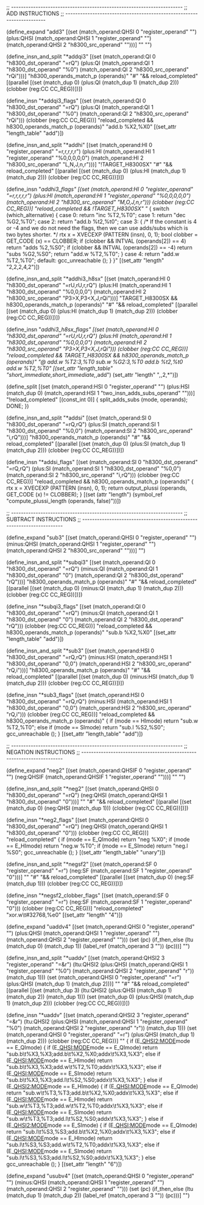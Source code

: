 ;; ----------------------------------------------------------------------
;; ADD INSTRUCTIONS
;; ----------------------------------------------------------------------

(define_expand "add<mode>3"
  [(set (match_operand:QHSI 0 "register_operand" "")
	(plus:QHSI (match_operand:QHSI 1 "register_operand" "")
		   (match_operand:QHSI 2 "h8300_src_operand" "")))]
  ""
  "")

(define_insn_and_split "*addqi3"
  [(set (match_operand:QI 0 "h8300_dst_operand" "=rQ")
	(plus:QI (match_operand:QI 1 "h8300_dst_operand" "%0")
		 (match_operand:QI 2 "h8300_src_operand" "rQi")))]
  "h8300_operands_match_p (operands)"
  "#"
  "&& reload_completed"
  [(parallel [(set (match_dup 0) (plus:QI (match_dup 1) (match_dup 2)))
	      (clobber (reg:CC CC_REG))])])

(define_insn "*addqi3_flags<cczn>"
  [(set (match_operand:QI 0 "h8300_dst_operand" "=rQ")
	(plus:QI (match_operand:QI 1 "h8300_dst_operand" "%0")
		 (match_operand:QI 2 "h8300_src_operand" "rQi")))
   (clobber (reg:CC CC_REG))]
  "reload_completed && h8300_operands_match_p (operands)"
  "add.b	%X2,%X0"
  [(set_attr "length_table" "add")])

(define_insn_and_split "*addhi"
  [(set (match_operand:HI 0 "register_operand" "=r,r,r,r,r")
	(plus:HI (match_operand:HI 1 "register_operand" "%0,0,0,0,0")
		 (match_operand:HI 2 "h8300_src_operand" "L,N,J,n,r")))]
  "!TARGET_H8300SX"
  "#"
  "&& reload_completed"
  [(parallel [(set (match_dup 0) (plus:HI (match_dup 1) (match_dup 2)))
	      (clobber (reg:CC CC_REG))])])

(define_insn "*addhi3_flags<cczn>"
  [(set (match_operand:HI 0 "register_operand" "=r,r,r,r,r")
	(plus:HI (match_operand:HI 1 "register_operand" "%0,0,0,0,0")
		 (match_operand:HI 2 "h8300_src_operand" "M,O,J,n,r")))
   (clobber (reg:CC CC_REG))]
  "reload_completed && !TARGET_H8300SX"
  "*
  {
    switch (which_alternative)
      {
      case 0:
	return \"inc %T2,%T0\";
      case 1:
	return \"dec %G2,%T0\";
      case 2:
	return \"add.b	%t2,%t0\";
      case 3:
	{
	  /* If the constant is 4 or -4 and we do not need the
	     flags, then we can use adds/subs which is two bytes
	     shorter.  */
	  rtx x = XVECEXP (PATTERN (insn), 0, 1);
	  bool clobber = GET_CODE (x) == CLOBBER;
	  if (clobber && INTVAL (operands[2]) == 4)
	    return \"adds	%2,%S0\";
	  if (clobber && INTVAL (operands[2]) == -4)
	    return \"subs	%G2,%S0\";
	  return \"add.w	%T2,%T0\";
	}
      case 4:
	return \"add.w	%T2,%T0\";
      default:
	gcc_unreachable ();
      }
  }"
  [(set_attr "length" "2,2,2,4,2")])

(define_insn_and_split "*addhi3_h8sx"
  [(set (match_operand:HI 0 "h8300_dst_operand" "=rU,rU,r,rQ")
	(plus:HI (match_operand:HI 1 "h8300_dst_operand" "%0,0,0,0")
		 (match_operand:HI 2 "h8300_src_operand" "P3>X,P3<X,J,rQi")))]
  "TARGET_H8300SX && h8300_operands_match_p (operands)"
  "#"
  "&& reload_completed"
  [(parallel [(set (match_dup 0) (plus:HI (match_dup 1) (match_dup 2)))
	      (clobber (reg:CC CC_REG))])])

(define_insn "*addhi3_h8sx_flags<cczn>"
  [(set (match_operand:HI 0 "h8300_dst_operand" "=rU,rU,r,rQ")
	(plus:HI (match_operand:HI 1 "h8300_dst_operand" "%0,0,0,0")
		 (match_operand:HI 2 "h8300_src_operand" "P3>X,P3<X,J,rQi")))
   (clobber (reg:CC CC_REG))]
  "reload_completed && TARGET_H8300SX && h8300_operands_match_p (operands)"
  "@
   add.w	%T2:3,%T0
   sub.w	%G2:3,%T0
   add.b	%t2,%t0
   add.w	%T2,%T0"
  [(set_attr "length_table" "short_immediate,short_immediate,*,add")
   (set_attr "length" "*,*,2,*")])

(define_split
  [(set (match_operand:HSI 0 "register_operand" "")
	(plus:HSI (match_dup 0)
		 (match_operand:HSI 1 "two_insn_adds_subs_operand" "")))]
  "!reload_completed"
  [(const_int 0)]
  {
    split_adds_subs (<MODE>mode, operands);
    DONE;
  })


(define_insn_and_split "*addsi"
  [(set (match_operand:SI 0 "h8300_dst_operand" "=rQ,rQ")
	(plus:SI (match_operand:SI 1 "h8300_dst_operand" "%0,0")
		 (match_operand:SI 2 "h8300_src_operand" "i,rQ")))]
  "h8300_operands_match_p (operands)"
  "#"
  "&& reload_completed"
  [(parallel [(set (match_dup 0) (plus:SI (match_dup 1) (match_dup 2)))
	      (clobber (reg:CC CC_REG))])])

(define_insn "*addsi_flags<cczn>"
  [(set (match_operand:SI 0 "h8300_dst_operand" "=rQ,rQ")
	(plus:SI (match_operand:SI 1 "h8300_dst_operand" "%0,0")
		 (match_operand:SI 2 "h8300_src_operand" "i,rQ")))
   (clobber (reg:CC CC_REG))]
  "reload_completed && h8300_operands_match_p (operands)"
{
  rtx x = XVECEXP (PATTERN (insn), 0, 1);
  return output_plussi (operands, GET_CODE (x) != CLOBBER);
}
  [(set (attr "length")
	(symbol_ref "compute_plussi_length (operands, false)"))])

;; ----------------------------------------------------------------------
;; SUBTRACT INSTRUCTIONS
;; ----------------------------------------------------------------------

(define_expand "sub<mode>3"
  [(set (match_operand:QHSI 0 "register_operand" "")
	(minus:QHSI (match_operand:QHSI 1 "register_operand" "")
		    (match_operand:QHSI 2 "h8300_src_operand" "")))]
  "")

(define_insn_and_split "*subqi3"
  [(set (match_operand:QI 0 "h8300_dst_operand" "=rQ")
	(minus:QI (match_operand:QI 1 "h8300_dst_operand" "0")
		  (match_operand:QI 2 "h8300_dst_operand" "rQ")))]
  "h8300_operands_match_p (operands)"
  "#"
  "&& reload_completed"
  [(parallel [(set (match_dup 0) (minus:QI (match_dup 1) (match_dup 2)))
	      (clobber (reg:CC CC_REG))])])

(define_insn "*subqi3_flags<cczn>"
  [(set (match_operand:QI 0 "h8300_dst_operand" "=rQ")
	(minus:QI (match_operand:QI 1 "h8300_dst_operand" "0")
		  (match_operand:QI 2 "h8300_dst_operand" "rQ")))
   (clobber (reg:CC CC_REG))]
  "reload_completed && h8300_operands_match_p (operands)"
  "sub.b	%X2,%X0"
  [(set_attr "length_table" "add")])

(define_insn_and_split "*sub<mode>3"
  [(set (match_operand:HSI 0 "h8300_dst_operand" "=rQ,rQ")
	(minus:HSI (match_operand:HSI 1 "h8300_dst_operand" "0,0")
		   (match_operand:HSI 2 "h8300_src_operand" "rQ,i")))]
  "h8300_operands_match_p (operands)"
  "#"
  "&& reload_completed"
  [(parallel [(set (match_dup 0) (minus:HSI (match_dup 1) (match_dup 2)))
	      (clobber (reg:CC CC_REG))])])

(define_insn "*sub<mode>3_flags<cczn>"
  [(set (match_operand:HSI 0 "h8300_dst_operand" "=rQ,rQ")
	(minus:HSI (match_operand:HSI 1 "h8300_dst_operand" "0,0")
		   (match_operand:HSI 2 "h8300_src_operand" "rQ,i")))
   (clobber (reg:CC CC_REG))]
  "reload_completed && h8300_operands_match_p (operands)"
  { 
    if (<MODE>mode == HImode)
      return "sub.w	%T2,%T0";
    else if (<MODE>mode == SImode)
      return "sub.l	%S2,%S0";
    gcc_unreachable ();
  }
  [(set_attr "length_table" "add")])

;; ----------------------------------------------------------------------
;; NEGATION INSTRUCTIONS
;; ----------------------------------------------------------------------

(define_expand "neg<mode>2"
  [(set (match_operand:QHSIF 0 "register_operand" "")
	(neg:QHSIF (match_operand:QHSIF 1 "register_operand" "")))]
  ""
  "")

(define_insn_and_split "*neg<mode>2"
  [(set (match_operand:QHSI 0 "h8300_dst_operand" "=rQ")
	(neg:QHSI (match_operand:QHSI 1 "h8300_dst_operand" "0")))]
  ""
  "#"
  "&& reload_completed"
  [(parallel [(set (match_dup 0) (neg:QHSI (match_dup 1)))
	      (clobber (reg:CC CC_REG))])])

(define_insn "*neg<mode>2_flags<cczn>"
  [(set (match_operand:QHSI 0 "h8300_dst_operand" "=rQ")
	(neg:QHSI (match_operand:QHSI 1 "h8300_dst_operand" "0")))
   (clobber (reg:CC CC_REG))]
  "reload_completed"
  {
    if (<MODE>mode == E_QImode)
      return "neg	%X0";
    if (<MODE>mode == E_HImode)
      return "neg.w	%T0";
    if (<MODE>mode == E_SImode)
      return "neg.l	%S0";
    gcc_unreachable ();
  }
  [(set_attr "length_table" "unary")])

(define_insn_and_split "*negsf2"
  [(set (match_operand:SF 0 "register_operand" "=r")
	(neg:SF (match_operand:SF 1 "register_operand" "0")))]
  ""
  "#"
  "&& reload_completed"
  [(parallel [(set (match_dup 0) (neg:SF (match_dup 1)))
	      (clobber (reg:CC CC_REG))])])
  
(define_insn "*negsf2_clobber_flags"
  [(set (match_operand:SF 0 "register_operand" "=r")
       (neg:SF (match_operand:SF 1 "register_operand" "0")))
   (clobber (reg:CC CC_REG))]
  "reload_completed"
  "xor.w\\t#32768,%e0"
  [(set_attr "length" "4")])

(define_expand "uaddv<mode>4"
  [(set (match_operand:QHSI 0 "register_operand" "")
	(plus:QHSI (match_operand:QHSI 1 "register_operand" "")
		   (match_operand:QHSI 2 "register_operand" "")))
   (set (pc)
	(if_then_else (ltu (match_dup 0) (match_dup 1))
		      (label_ref (match_operand 3 ""))
		      (pc)))]
  "")

(define_insn_and_split "*uaddv"
  [(set (match_operand:QHSI2 3 "register_operand" "=&r")
	(ltu:QHSI2 (plus:QHSI (match_operand:QHSI 1 "register_operand" "%0")
			   (match_operand:QHSI 2 "register_operand" "r"))
		(match_dup 1)))
   (set (match_operand:QHSI 0 "register_operand" "=r")
	(plus:QHSI (match_dup 1) (match_dup 2)))]
  ""
  "#"
  "&& reload_completed"
  [(parallel [(set (match_dup 3) (ltu:QHSI2 (plus:QHSI (match_dup 1) (match_dup 2))
					  (match_dup 1)))
	      (set (match_dup 0) (plus:QHSI (match_dup 1) (match_dup 2)))
	      (clobber (reg:CC CC_REG))])])

(define_insn "*uaddv"
  [(set (match_operand:QHSI2 3 "register_operand" "=&r")
	(ltu:QHSI2 (plus:QHSI (match_operand:QHSI 1 "register_operand" "%0")
			     (match_operand:QHSI 2 "register_operand" "r"))
		(match_dup 1)))
   (set (match_operand:QHSI 0 "register_operand" "=r")
	(plus:QHSI (match_dup 1) (match_dup 2)))
   (clobber (reg:CC CC_REG))]
  ""
{
  if (E_<QHSI2:MODE>mode == E_QImode)
    {
      if (E_<QHSI:MODE>mode == E_QImode)
	return "sub.b\t%X3,%X3\;add.b\t%X2,%X0\;addx\t%X3,%X3";
      else if (E_<QHSI:MODE>mode == E_HImode)
	return "sub.b\t%X3,%X3\;add.w\t%T2,%T0\;addx\t%X3,%X3";
      else if (E_<QHSI:MODE>mode == E_SImode)
	return "sub.b\t%X3,%X3\;add.l\t%S2,%S0\;addx\t%X3,%X3";
    }
  else if (E_<QHSI2:MODE>mode == E_HImode)
    {
      if (E_<QHSI:MODE>mode == E_QImode)
	return "sub.w\t%T3,%T3\;add.b\t%X2,%X0\;addx\t%X3,%X3";
      else if (E_<QHSI:MODE>mode == E_HImode)
	return "sub.w\t%T3,%T3\;add.w\t%T2,%T0\;addx\t%X3,%X3";
      else if (E_<QHSI:MODE>mode == E_SImode)
	return "sub.w\t%T3,%T3\;add.l\t%S2,%S0\;addx\t%X3,%X3";
    }
  else if (E_<QHSI2:MODE>mode == E_SImode)
    {
      if (E_<QHSI:MODE>mode == E_QImode)
	return "sub.l\t%S3,%S3\;add.b\t%X2,%X0\;addx\t%X3,%X3";
      else if (E_<QHSI:MODE>mode == E_HImode)
	return "sub.l\t%S3,%S3\;add.w\t%T2,%T0\;addx\t%X3,%X3";
      else if (E_<QHSI:MODE>mode == E_SImode)
	return "sub.l\t%S3,%S3\;add.l\t%S2,%S0\;addx\t%X3,%X3";
    }
  else
    gcc_unreachable ();
}
  [(set_attr "length" "6")])

(define_expand "usubv<mode>4"
  [(set (match_operand:QHSI 0 "register_operand" "")
	(minus:QHSI (match_operand:QHSI 1 "register_operand" "")
		    (match_operand:QHSI 2 "register_operand" "")))
   (set (pc)
	(if_then_else (ltu (match_dup 1) (match_dup 2))
		      (label_ref (match_operand 3 ""))
		      (pc)))]
  "")
